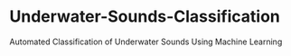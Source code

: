 # Underwater-Sounds-Classification
Automated Classification of Underwater Sounds Using Machine Learning
